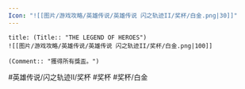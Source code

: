 ```yaml
---
Icon: "![[图片/游戏攻略/英雄传说/英雄传说 闪之轨迹II/奖杯/白金.png|30]]"
---
```

```ad-ed-sen-2-platinum
title: (Title:: "THE LEGEND OF HEROES")
![[图片/游戏攻略/英雄传说/英雄传说 闪之轨迹II/奖杯/白金.png|100]]

(Comment:: "獲得所有獎盃。")
```

#英雄传说/闪之轨迹II/奖杯  #奖杯 #奖杯/白金